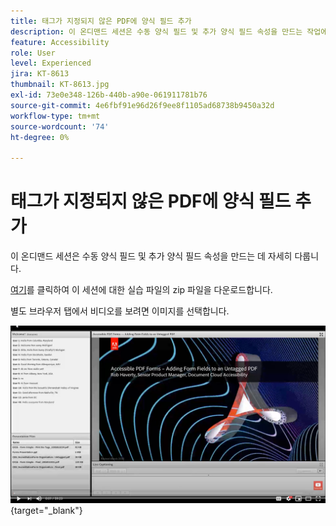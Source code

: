 ```yaml
---
title: 태그가 지정되지 않은 PDF에 양식 필드 추가
description: 이 온디맨드 세션은 수동 양식 필드 및 추가 양식 필드 속성을 만드는 작업에 더 자세히 적용됩니다
feature: Accessibility
role: User
level: Experienced
jira: KT-8613
thumbnail: KT-8613.jpg
exl-id: 73e0e348-126b-440b-a90e-061911781b76
source-git-commit: 4e6fbf91e96d26f9ee8f1105ad68738b9450a32d
workflow-type: tm+mt
source-wordcount: '74'
ht-degree: 0%

---
```


# 태그가 지정되지 않은 PDF에 양식 필드 추가

이 온디맨드 세션은 수동 양식 필드 및 추가 양식 필드 속성을 만드는 데 자세히 다룹니다.

[여기](../assets/accessibilitysession6.zip)를 클릭하여 이 세션에 대한 실습 파일의 zip 파일을 다운로드합니다.

별도 브라우저 탭에서 비디오를 보려면 이미지를 선택합니다.

[![세션 6 비디오](../assets/Accessibilitysession6_YT.png)](https://youtu.be/xh4pJQiY0nw){target="_blank"}
